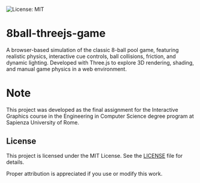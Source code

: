 ![License: MIT](https://img.shields.io/badge/License-MIT-yellow.svg)

# 8ball-threejs-game
A browser-based simulation of the classic 8-ball pool game, featuring realistic physics, interactive cue controls, ball collisions, friction, and dynamic lighting. Developed with Three.js to explore 3D rendering, shading, and manual game physics in a web environment.

# Note
This project was developed as the final assignment for the Interactive Graphics course in the Engineering in Computer Science degree program at Sapienza University of Rome.

## License

This project is licensed under the MIT License. See the [LICENSE](./LICENSE) file for details.

Proper attribution is appreciated if you use or modify this work.
